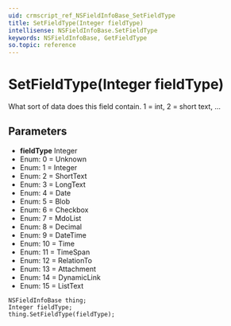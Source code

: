 ```yaml
---
uid: crmscript_ref_NSFieldInfoBase_SetFieldType
title: SetFieldType(Integer fieldType)
intellisense: NSFieldInfoBase.SetFieldType
keywords: NSFieldInfoBase, GetFieldType
so.topic: reference
---
```


# SetFieldType(Integer fieldType)

What sort of data does this field contain. 1 = int, 2 = short text, ...

## Parameters

* **fieldType** Integer
* Enum: 0 = Unknown
* Enum: 1 = Integer
* Enum: 2 = ShortText
* Enum: 3 = LongText
* Enum: 4 = Date
* Enum: 5 = Blob
* Enum: 6 = Checkbox
* Enum: 7 = MdoList
* Enum: 8 = Decimal
* Enum: 9 = DateTime
* Enum: 10 = Time
* Enum: 11 = TimeSpan
* Enum: 12 = RelationTo
* Enum: 13 = Attachment
* Enum: 14 = DynamicLink
* Enum: 15 = ListText

```crmscript
NSFieldInfoBase thing;
Integer fieldType;
thing.SetFieldType(fieldType);
```

